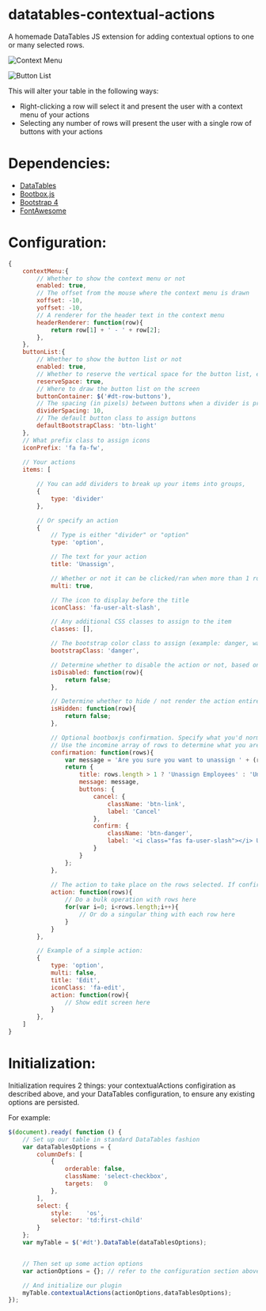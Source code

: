 # datatables-contextual-actions
A homemade DataTables JS extension for adding contextual options to one or many selected rows.

![Context Menu][ContextManu]

![Button List][ButtonList]

This will alter your table in the following ways:
- Right-clicking a row will select it and present the user with a context menu of your actions
- Selecting any number of rows will present the user with a single row of buttons with your actions

# Dependencies:
- [DataTables](https://github.com/DataTables/DataTables)
- [Bootbox.js](http://bootboxjs.com/)
- [Bootstrap 4](https://getbootstrap.com/)
- [FontAwesome](https://fontawesome.com/)

# Configuration:
```javascript
{
    contextMenu:{
        // Whether to show the context menu or not
        enabled: true,
        // The offset from the mouse where the context menu is drawn
        xoffset: -10,
        yoffset: -10,
        // A renderer for the header text in the context menu
        headerRenderer: function(row){
            return row[1] + ' - ' + row[2];
        },
    },
    buttonList:{
        // Whether to show the button list or not
        enabled: true,
        // Whether to reserve the vertical space for the button list, even if it's not being displayed
        reserveSpace: true,
        // Where to draw the button list on the screen
        buttonContainer: $('#dt-row-buttons'),
        // The spacing (in pixels) between buttons when a divider is present
        dividerSpacing: 10,
        // The default button class to assign buttons
        defaultBootstrapClass: 'btn-light'
    },
    // What prefix class to assign icons
    iconPrefix: 'fa fa-fw',
    
    // Your actions
    items: [

        // You can add dividers to break up your items into groups,
        {
            type: 'divider'
        },

        // Or specify an action
        {
            // Type is either "divider" or "option"
            type: 'option',

            // The text for your action 
            title: 'Unassign',

            // Whether or not it can be clicked/ran when more than 1 row is selected
            multi: true,

            // The icon to display before the title
            iconClass: 'fa-user-alt-slash',

            // Any additional CSS classes to assign to the item
            classes: [],

            // The bootstrap color class to assign (example: danger, warning, success, etc)
            bootstrapClass: 'danger',

            // Determine whether to disable the action or not, based on logic on an individual row. If > 1 rows are selected and ANY pass this test, the option will be disabled
            isDisabled: function(row){
                return false;
            },

            // Determine whether to hide / not render the action entirely. If > 1 rows are selected and ANY pass this test, the option will be hidden
            isHidden: function(row){
                return false;
            },

            // Optional bootboxjs confirmation. Specify what you'd normally use in a bootboxjs configuration, except for the callback.
            // Use the incomine array of rows to determine what you are confirming
            confirmation: function(rows){
                var message = 'Are you sure you want to unassign ' + (rows.length > 1 ? (rows.length +' roles?') : rows[0][1] + '\'s role?');
                return {
                    title: rows.length > 1 ? 'Unassign Employees' : 'Unassign Employee',
                    message: message,
                    buttons: {
                        cancel: {
                            className: 'btn-link',
                            label: 'Cancel'
                        },
                        confirm: {
                            className: 'btn-danger',
                            label: '<i class="fas fa-user-slash"></i> Unassign'
                        }
                    }
                };
            },
            
            // The action to take place on the rows selected. If confirmation (above) is specified, this is only executed if the user confirms the action
            action: function(rows){
                // Do a bulk operation with rows here
                for(var i=0; i<rows.length;i++){
                    // Or do a singular thing with each row here
                }
            }
        },

        // Example of a simple action:
        {
            type: 'option',
            multi: false,
            title: 'Edit',
            iconClass: 'fa-edit',
            action: function(row){
                // Show edit screen here
            }
        },
    ]
}
```

# Initialization:
Initialization requires 2 things: your contextualActions configiration as described above, and your DataTables configuration, to ensure any existing options are persisted.

For example:
```javascript
$(document).ready( function () {
    // Set up our table in standard DataTables fashion
    var dataTablesOptions = {
        columnDefs: [
            {
                orderable: false,
                className: 'select-checkbox',
                targets:   0
            },
        ],
        select: {
            style:    'os',
            selector: 'td:first-child'
        }
    };
    var myTable = $('#dt').DataTable(dataTablesOptions);


    // Then set up some action options
    var actionOptions = {}; // refer to the configuration section above

    // And initialize our plugin
    myTable.contextualActions(actionOptions,dataTablesOptions);
});
```

[ContextManu]: https://github.com/torrobinson/datatables-contextual-actions/blob/master/resources/context-menu.png "Context Menu"
[ButtonList]: https://github.com/torrobinson/datatables-contextual-actions/blob/master/resources/buttons.png "Button List"

